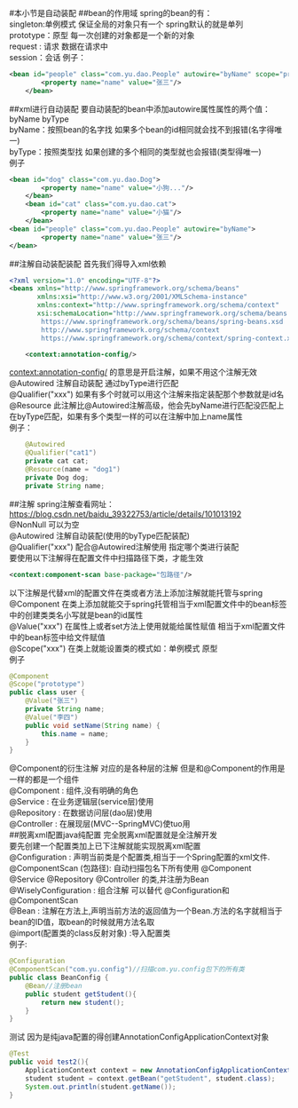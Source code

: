 #本小节是自动装配
##bean的作用域
spring的bean的有：<br>singleton:单例模式 保证全局的对象只有一个 spring默认的就是单列
<br>prototype：原型 每一次创建的对象都是一个新的对象
<br>request : 请求 数据在请求中
<br>session：会话
例子：
```xml
<bean id="people" class="com.yu.dao.People" autowire="byName" scope="prototype">
        <property name="name" value="张三"/>
    </bean>
```
##xml进行自动装配
要自动装配的bean中添加autowire属性属性的两个值：byName byType<br>
byName：按照bean的名字找 如果多个bean的id相同就会找不到报错(名字得唯一)<br>
byType：按照类型找 如果创建的多个相同的类型就也会报错(类型得唯一)
<br>
例子
```xml
<bean id="dog" class="com.yu.dao.Dog">
        <property name="name" value="小狗..."/>
    </bean>
    <bean id="cat" class="com.yu.dao.cat">
        <property name="name" value="小猫"/>
    </bean>
<bean id="people" class="com.yu.dao.People" autowire="byName">
        <property name="name" value="张三"/>
</bean>
```
##注解自动装配装配
首先我们得导入xml依赖
```xml
<?xml version="1.0" encoding="UTF-8"?>
<beans xmlns="http://www.springframework.org/schema/beans"
       xmlns:xsi="http://www.w3.org/2001/XMLSchema-instance"
       xmlns:context="http://www.springframework.org/schema/context"
       xsi:schemaLocation="http://www.springframework.org/schema/beans
        https://www.springframework.org/schema/beans/spring-beans.xsd
        http://www.springframework.org/schema/context
        https://www.springframework.org/schema/context/spring-context.xsd">

    <context:annotation-config/>
```
<context:annotation-config/> 的意思是开启注解，如果不用这个注解无效<br>
@Autowired 注解自动装配 通过byType进行匹配<br>
@Qualifier("xxx") 如果有多个时就可以用这个注解来指定装配那个参数就是id名<br>
@Resource 此注解比@Autowired注解高级，他会先byName进行匹配没匹配上在byType匹配，如果有多个类型一样的可以在注解中加上name属性<br>
例子：
```java
    @Autowired
    @Qualifier("cat1")
    private cat cat;
    @Resource(name = "dog1")
    private Dog dog;
    private String name;
```
##注解 
spring注解查看网址：https://blog.csdn.net/baidu_39322753/article/details/101013192<br>
@NonNull 可以为空<br>
@Autowired 注解自动装配(使用的byType匹配装配)<br>
@Qualifier("xxx") 配合@Autowired注解使用 指定哪个类进行装配<br>
要使用以下注解得在配置文件中扫描路径下类，才能生效<br>
```xml
<context:component-scan base-package="包路径"/>
```
以下注解是代替xml的配置文件在类或者方法上添加注解就能托管与spring<br>
@Component 在类上添加就能交于spring托管相当于xml配置文件中的bean标签中的创建类类名小写就是bean的id属性<br>
@Value("xxx")  在属性上或者set方法上使用就能给属性赋值 相当于xml配置文件中的bean标签中给文件赋值<br>
@Scope("xxx")  在类上就能设置类的模式如：单例模式 原型<br>
例子
```java
@Component
@Scope("prototype")
public class user {
    @Value("张三")
    private String name;
    @Value("李四")
    public void setName(String name) {
        this.name = name;
    }
}
```
@Component的衍生注解 对应的是各种层的注解 但是和@Component的作用是一样的都是一个组件<br>
@Component : 组件,没有明确的角色<br>
@Service : 在业务逻辑层(service层)使用<br>
@Repository : 在数据访问层(dao层)使用<br>
@Controller : 在展现层(MVC--SpringMVC)使tuo用<br>
##脱离xml配置java纯配置
完全脱离xml配置就是全注解开发<br>
要先创建一个配置类加上已下注解就能实现脱离xml配置<br>
@Configuration : 声明当前类是个配置类,相当于一个Spring配置的xml文件.<br>
@ComponentScan (包路径): 自动扫描包名下所有使用 @Component @Service  @Repository @Controller 的类,并注册为Bean<br>
@WiselyConfiguration : 组合注解 可以替代 @Configuration和@ComponentScan<br>
@Bean : 注解在方法上,声明当前方法的返回值为一个Bean.方法的名字就相当于bean的ID值，取bean的时候就用方法名取<br>
@import(配置类的class反射对象) :导入配置类<br>
例子:
```java
@Configuration
@ComponentScan("com.yu.config")//扫描com.yu.config包下的所有类
public class BeanConfig {
    @Bean//注册bean
    public student getStudent(){
        return new student();
    }
}
```
测试 因为是纯java配置的得创建AnnotationConfigApplicationContext对象
```java
@Test
public void test2(){
    ApplicationContext context = new AnnotationConfigApplicationContext(BeanConfig.class);
    student student = context.getBean("getStudent", student.class);
    System.out.println(student.getName());
}
```

